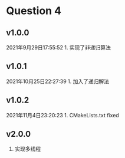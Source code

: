 # Question 4

## v1.0.0 
2021年9月29日17:55:52
    1. 实现了非递归算法

## v1.0.1 
2021年10月25日22:27:39
    1. 加入了递归解法

## v1.0.2
2021年11月4日23:20:23
    1. CMakeLists.txt fixed

## v2.0.0
1. 实现多线程